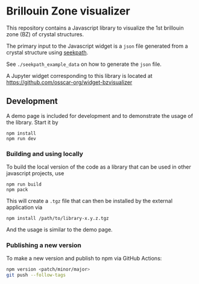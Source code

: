 # Brillouin Zone visualizer

This repository contains a Javascript library to visualize the 1st brillouin zone (BZ) of crystal structures.

The primary input to the Javascript widget is a `json` file generated from a crystal structure using [seekpath](https://github.com/giovannipizzi/seekpath).

See `./seekpath_example_data` on how to generate the `json` file.

A Jupyter widget corresponding to this library is located at https://github.com/osscar-org/widget-bzvisualizer

## Development

A demo page is included for development and to demonstrate the usage of the library. Start it by

```
npm install
npm run dev
```

### Building and using locally

To build the local version of the code as a library that can be used in other javascript projects, use

```
npm run build
npm pack
```

This will create a `.tgz` file that can then be installed by the external application via

```
npm install /path/to/library-x.y.z.tgz
```

And the usage is similar to the demo page.

### Publishing a new version

To make a new version and publish to npm via GitHub Actions:

```bash
npm version <patch/minor/major>
git push --follow-tags
```

